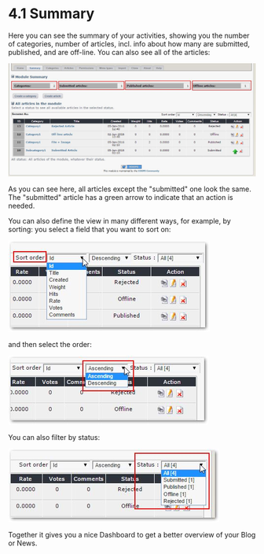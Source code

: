 # 4.1 Summary

Here you can see the summary of your activities, showing you the number of categories, number of articles, incl. info about how many are submitted, published, and are off-line. You can also see all of the articles:

![](../assets/summary1.jpg)

As you can see here, all articles except the "submitted" one look the same. The "submitted" article has a green arrow to indicate that an action is needed.

You can also define the view in many different ways, for example, by sorting: you select a field that you want to sort on:

![](../assets/summary2.jpg)

and then select the order:

![](../assets/summary3.jpg)

You can also filter by status:

![](../assets/summary4.jpg)

Together it gives you a nice Dashboard to get a better overview of your Blog or News.



